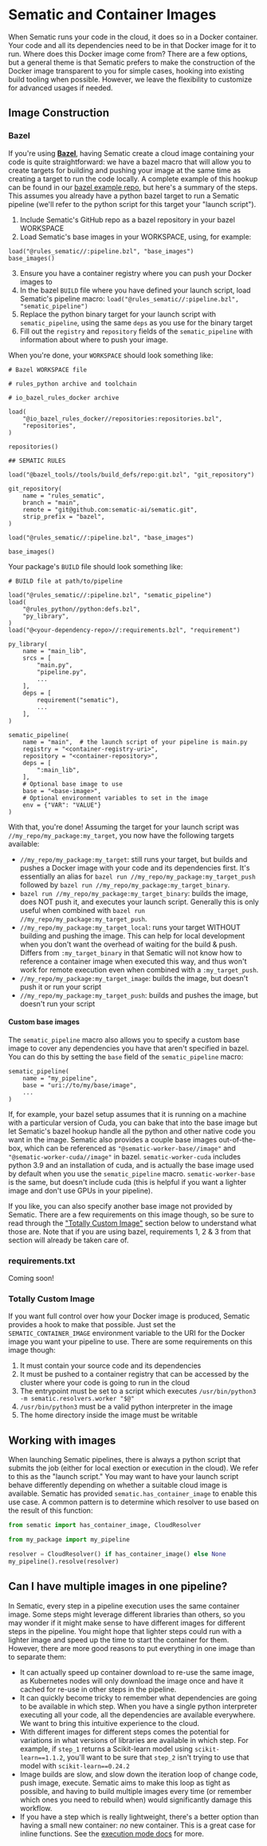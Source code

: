 # Sematic and Container Images

When Sematic runs your code in the cloud, it does so in a Docker container.
Your code and all its dependencies need to be in that Docker image for it
to run. Where does this Docker image come from? There are a few options, but
a general theme is that Sematic prefers to make the construction of the Docker
image transparent to you for simple cases, hooking into existing build tooling
when possible. However, we leave the flexibility to customize for advanced
usages if needed.

## Image Construction
### Bazel
If you're using [**Bazel**](https://bazel.build), having Sematic create a cloud
image containing your code is quite straightforward: we have a bazel macro that
will allow you to create targets for building and pushing your image at the
same time as creating a target to run the code locally. A complete example of
this hookup can be found in our
[bazel example repo](https://github.com/sematic-ai/example_bazel), but here's a
summary of the steps. This assumes you already have a python bazel target to run
a Sematic pipeline (we'll refer to the python script for this target your
"launch script").

1. Include Sematic's GitHub repo as a bazel repository in your bazel WORKSPACE
2. Load Sematic's base images in your WORKSPACE, using, for example:
```starlark
load("@rules_sematic//:pipeline.bzl", "base_images")
base_images()
```
3. Ensure you have a container registry where you can push your Docker images
to
4. In the bazel `BUILD` file where you have defined your launch script, load
Sematic's pipeline macro:
`load("@rules_sematic//:pipeline.bzl", "sematic_pipeline")`
5. Replace the python binary target for your launch script with
`sematic_pipeline`, using the same `deps` as you use for the binary target
6. Fill out the `registry` and `repository` fields of the `sematic_pipeline`
with information about where to push your image.

When you're done, your `WORKSPACE` should look something like:

```starlark
# Bazel WORKSPACE file

# rules_python archive and toolchain

# io_bazel_rules_docker archive

load(
    "@io_bazel_rules_docker//repositories:repositories.bzl",
    "repositories",
)

repositories()

## SEMATIC RULES

load("@bazel_tools//tools/build_defs/repo:git.bzl", "git_repository")

git_repository(
    name = "rules_sematic",
    branch = "main",
    remote = "git@github.com:sematic-ai/sematic.git",
    strip_prefix = "bazel",
)

load("@rules_sematic//:pipeline.bzl", "base_images")

base_images()

```

Your package's `BUILD` file should look something like:

```
# BUILD file at path/to/pipeline

load("@rules_sematic//:pipeline.bzl", "sematic_pipeline")
load(
    "@rules_python//python:defs.bzl",
    "py_library",
)
load("@<your-dependency-repo>//:requirements.bzl", "requirement")

py_library(
    name = "main_lib",
    srcs = [
        "main.py",
        "pipeline.py",
        ...
    ],
    deps = [
        requirement("sematic"),
        ...
    ],
)

sematic_pipeline(
    name = "main",  # the launch script of your pipeline is main.py
    registry = "<container-registry-uri>",
    repository = "<container-repository>",
    deps = [
        ":main_lib",
    ],
    # Optional base image to use
    base = "<base-image>",
    # Optional environment variables to set in the image
    env = {"VAR": "VALUE"} 
)
```

With that, you're done! Assuming the target for your launch script was
`//my_repo/my_package:my_target`, you now have the following targets available:

- `//my_repo/my_package:my_target`: still runs your target, but builds and pushes
a Docker image with your code and its dependencies first. It's essentially an
alias for `bazel run //my_repo/my_package:my_target_push` followed by
`bazel run //my_repo/my_package:my_target_binary`.
- `bazel run //my_repo/my_package:my_target_binary`: builds the image, does NOT
push it, and executes your launch script. Generally this is only useful when
combined with `bazel run //my_repo/my_package:my_target_push`.
- `//my_repo/my_package:my_target_local`: runs your target WITHOUT building and
pushing the image. This can help for local development when you don't want the
overhead of waiting for the build & push. Differs from `:my_target_binary` in
that Sematic will not know how to reference a container image when executed this
way, and thus won't work for remote execution even when combined with a
`:my_target_push`.
- `//my_repo/my_package:my_target_image`: builds the image, but doesn't push it
or run your script
- `//my_repo/my_package:my_target_push`: builds and pushes the image, but
doesn't run your script

#### Custom base images
The `sematic_pipeline` macro also allows you to specify a custom base image to
cover any dependencies you have that aren't specified in bazel. You can do this
by setting the `base` field of the `sematic_pipeline` macro:

```starlark
sematic_pipeline(
    name = "my_pipeline",
    base = "uri://to/my/base/image",
    ...
)
```

If, for example, your bazel setup assumes that it is running on a machine with a
particular version of Cuda, you can bake that into the base image but let
Sematic's bazel hookup handle all the python and other native code you want in
the image. Sematic also provides a couple base images out-of-the-box, which can
be referenced as `"@sematic-worker-base//image"` and
`"@sematic-worker-cuda//image"` in bazel. `sematic-worker-cuda` includes
python 3.9 and an installation of cuda, and is actually the base image used by
default when you use the `sematic_pipeline` macro. `sematic-worker-base` is the
same, but doesn't include cuda (this is helpful if you want a lighter image and
don't use GPUs in your pipeline).

If you like, you can also specify another base image not provided by Sematic.
There are a few requirements on this image though, so be sure to read through
the ["Totally Custom Image"](#totally-custom-image) section below to understand
what those are. Note that if you are using bazel, requirements 1, 2 & 3 from
that section will already be taken care of.

### requirements.txt
Coming soon!

### Totally Custom Image
If you want full control over how your Docker image is produced, Sematic
provides a hook to make that possible. Just set the `SEMATIC_CONTAINER_IMAGE`
environment variable to the URI for the Docker image you want your pipeline to
use. There are some requirements on this image though:

1. It must contain your source code and its dependencies
2. It must be pushed to a container registry that can be accessed by the cluster
where your code is going to run in the cloud
3. The entrypoint must be set to a script which executes
`/usr/bin/python3 -m sematic.resolvers.worker "$@"`
4. `/usr/bin/python3` must be a valid python interpreter in the image
5. The home directory inside the image must be writable

## Working with images
When launching Sematic pipelines, there is always a python script that submits
the job (either for local exection or execution in the cloud). We refer to this
as the "launch script." You may want to have your launch script behave
differently depending on whether a suitable cloud image is available. Sematic
has provided `sematic.has_container_image` to enable this use case. A common pattern
is to determine which resolver to use based on the result of this function:

```python
from sematic import has_container_image, CloudResolver

from my_package import my_pipeline

resolver = CloudResolver() if has_container_image() else None
my_pipeline().resolve(resolver)
```

## Can I have multiple images in one pipeline?

In Sematic, every step in a pipeline execution uses the same container image.
Some steps might leverage different libraries than others, so you may wonder
if it might make sense to have different images for different steps in the
pipeline. You might hope that lighter steps could run with a lighter image and
speed up the time to start the container for them. However, there are more good
reasons to put everything in one image than to separate them:

- It can actually speed up container download to re-use the same image, as Kubernetes
nodes will only download the image once and have it cached for re-use in other steps in
the pipeline.
- It can quickly become tricky to remember what dependencies are going to be available
in which step. When you have a single python interpreter executing all your code, all
the dependencies are available everywhere. We want to bring this intuitive experience
to the cloud.
- With different images for different steps comes the potential for variations in what
versions of libraries are available in which step. For example, if `step_1` returns a
Scikit-learn model using `scikit-learn==1.1.2`, you'll want to be sure that `step_2`
isn't trying to use that model with `scikit-learn==0.24.2`
- Image builds are slow, and slow down the iteration loop of change code, push image,
execute. Sematic aims to make this loop as tight as possible, and having to build multiple
images every time (or remember which ones you need to rebuild when) would significantly
damage this workflow.
- If you have a step which is really lightweight, there's a better option than having
a small new container: *no* new container. This is a great case for inline functions.
See the [execution mode docs](https://docs.sematic.dev/execution-modes) for more.